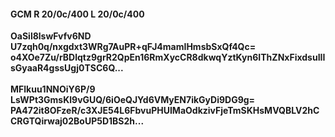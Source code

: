 #### GCM R 20/0c/400 L 20/0c/400
**OaSil8lswFvfv6ND**<br/>**U7zqh0q/nxgdxt3WRg7AuPR+qFJ4mamIHmsbSxQf4Qc=**<br/>**o4XOe7Zu/rBDlqtz9grR2QpEn16RmXycCR8dkwqYztKyn6IThZNxFixdsuIIIsGyaaR4gssUgj0TSC6Q...**<br/><br/>
**MFlkuu1NNOiY6P/9**<br/>**LsWPt3GmsKl9vGUQ/6iOeQJYd6VMyEN7ikGyDi9DG9g=**<br/>**PA472it8OFzeR/c3XJE54L6FbvuPHUIMaOdkzivFjeTmSKHsMVQBLV2hCCRGTQirwaj02BoUP5D1BS2h...**